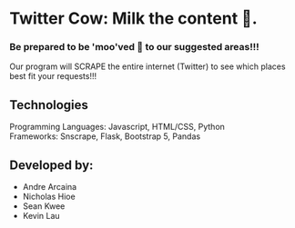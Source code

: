 # Twitter Cow: Milk the content 🥛.

### Be prepared to be 'moo'ved 🐄 to our suggested areas!!!

Our program will SCRAPE the entire internet (Twitter) to see which places best fit your requests!!!

## Technologies
Programming Languages: Javascript, HTML/CSS, Python <br>
Frameworks: Snscrape, Flask, Bootstrap 5, Pandas

## Developed by:
* Andre Arcaina 
* Nicholas Hioe
* Sean Kwee
* Kevin Lau

